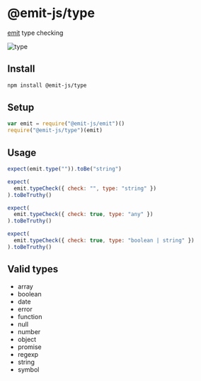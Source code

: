 # @emit-js/type

[emit](https://github.com/emit-js/emit#readme) type checking

![type](type.gif)

## Install

```bash
npm install @emit-js/type
```

## Setup

```js
var emit = require("@emit-js/emit")()
require("@emit-js/type")(emit)
```

## Usage

```js
expect(emit.type("")).toBe("string")

expect(
  emit.typeCheck({ check: "", type: "string" })
).toBeTruthy()

expect(
  emit.typeCheck({ check: true, type: "any" })
).toBeTruthy()

expect(
  emit.typeCheck({ check: true, type: "boolean | string" })
).toBeTruthy()
```

## Valid types

- array
- boolean
- date
- error
- function
- null
- number
- object
- promise
- regexp
- string
- symbol

